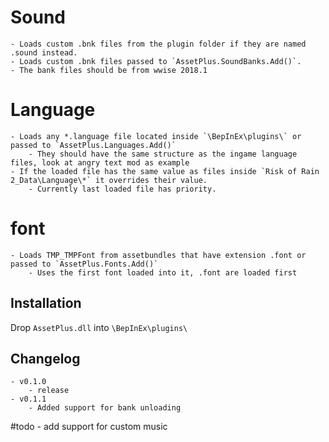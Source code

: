 # Sound
	- Loads custom .bnk files from the plugin folder if they are named .sound instead.
	- Loads custom .bnk files passed to `AssetPlus.SoundBanks.Add()`.
	- The bank files should be from wwise 2018.1

# Language
	- Loads any *.language file located inside `\BepInEx\plugins\` or passed to `AssetPlus.Languages.Add()`
		- They should have the same structure as the ingame language files, look at angry text mod as example
	- If the loaded file has the same value as files inside `Risk of Rain 2_Data\Language\*` it overrides their value.
		- Currently last loaded file has priority.

# font
	- Loads TMP_TMPFont from assetbundles that have extension .font or passed to `AssetPlus.Fonts.Add()`
		- Uses the first font loaded into it, .font are loaded first


## Installation
Drop `AssetPlus.dll` into `\BepInEx\plugins\`

## Changelog
	- v0.1.0
		- release
	- v0.1.1
		- Added support for bank unloading

#todo
	- add support for custom music